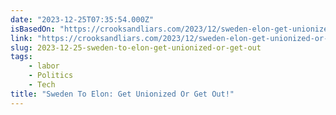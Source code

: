 ```yaml
---
date: "2023-12-25T07:35:54.000Z"
isBasedOn: "https://crooksandliars.com/2023/12/sweden-elon-get-unionized-or-get-out"
link: "https://crooksandliars.com/2023/12/sweden-elon-get-unionized-or-get-out"
slug: 2023-12-25-sweden-to-elon-get-unionized-or-get-out
tags:
    - labor
    - Politics
    - Tech
title: "Sweden To Elon: Get Unionized Or Get Out!"
---
```

